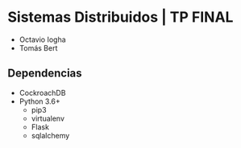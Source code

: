 # Sistemas Distribuidos | TP FINAL

- Octavio Iogha
- Tomás Bert

## Dependencias
- CockroachDB
- Python 3.6+
    - pip3
    - virtualenv
    - Flask
    - sqlalchemy
